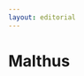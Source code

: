 ```yaml
---
layout: editorial
---
```


# Malthus

<figure><img src="../../../../../../../../../../.gitbook/assets/Screenshot 2023-12-22 at 10.40.37 AM.png" alt=""><figcaption></figcaption></figure>
